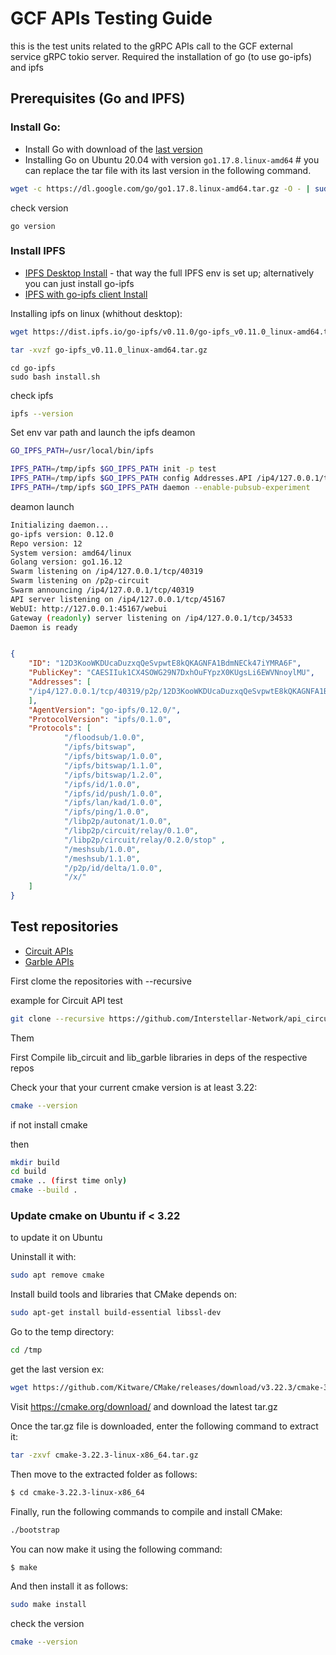 # GCF APIs Testing Guide

this is the test units related to the gRPC APIs call to the GCF external service gRPC tokio server.
Required the installation of go (to use go-ipfs) and ipfs

## Prerequisites (Go and IPFS)

### Install Go:

- Install Go with download of the [last version](https://go.dev/doc/install)
- Installing Go on Ubuntu 20.04 with version `go1.17.8.linux-amd64` #
you can replace the tar file with its last version in the following command.

```sh
wget -c https://dl.google.com/go/go1.17.8.linux-amd64.tar.gz -O - | sudo tar -xz -C /usr/local
```

check version

```,sh,editable
go version
```

### Install IPFS
- [IPFS Desktop Install](https://github.com/ipfs/ipfs-desktop#install)
        - that way the full IPFS env is set up; alternatively you can just install go-ipfs
- [IPFS with go-ipfs client Install](https://docs.ipfs.io/install/command-line/#official-distributions)

Installing ipfs on linux (whithout desktop):
```sh
wget https://dist.ipfs.io/go-ipfs/v0.11.0/go-ipfs_v0.11.0_linux-amd64.tar.gz
```
```sh
tar -xvzf go-ipfs_v0.11.0_linux-amd64.tar.gz
```
```,sh
cd go-ipfs
sudo bash install.sh
```
check ipfs
```sh
ipfs --version
```
Set env var path and launch the ipfs deamon
```sh
GO_IPFS_PATH=/usr/local/bin/ipfs

IPFS_PATH=/tmp/ipfs $GO_IPFS_PATH init -p test
IPFS_PATH=/tmp/ipfs $GO_IPFS_PATH config Addresses.API /ip4/127.0.0.1/tcp/5001
IPFS_PATH=/tmp/ipfs $GO_IPFS_PATH daemon --enable-pubsub-experiment
```
deamon launch
```sh
Initializing daemon...
go-ipfs version: 0.12.0
Repo version: 12
System version: amd64/linux
Golang version: go1.16.12
Swarm listening on /ip4/127.0.0.1/tcp/40319
Swarm listening on /p2p-circuit
Swarm announcing /ip4/127.0.0.1/tcp/40319
API server listening on /ip4/127.0.0.1/tcp/45167
WebUI: http://127.0.0.1:45167/webui
Gateway (readonly) server listening on /ip4/127.0.0.1/tcp/34533
Daemon is ready
```
```json

{
    "ID": "12D3KooWKDUcaDuzxqQeSvpwtE8kQKAGNFA1BdmNECk47iYMRA6F",
    "PublicKey": "CAESIIuk1CX4SOWG29N7DxhOuFYpzX0KUgsLi6EWVNnoylMU",
    "Addresses": [
    "/ip4/127.0.0.1/tcp/40319/p2p/12D3KooWKDUcaDuzxqQeSvpwtE8kQKAGNFA1BdmNECk47iYMRA6F"
    ],
    "AgentVersion": "go-ipfs/0.12.0/",
    "ProtocolVersion": "ipfs/0.1.0",
    "Protocols": [
            "/floodsub/1.0.0",
            "/ipfs/bitswap",
            "/ipfs/bitswap/1.0.0",
            "/ipfs/bitswap/1.1.0",
            "/ipfs/bitswap/1.2.0",
            "/ipfs/id/1.0.0",
            "/ipfs/id/push/1.0.0",
            "/ipfs/lan/kad/1.0.0",
            "/ipfs/ping/1.0.0",
            "/libp2p/autonat/1.0.0",
            "/libp2p/circuit/relay/0.1.0",
            "/libp2p/circuit/relay/0.2.0/stop" ,
            "/meshsub/1.0.0",
            "/meshsub/1.1.0",
            "/p2p/id/delta/1.0.0",
            "/x/"
    ]
}
```

## Test repositories

- [Circuit APIs](https://github.com/Interstellar-Network/api_circuits/tree/main/tests)
- [Garble APIs](https://github.com/Interstellar-Network/api_garble/tree/main/tests)

First clome the repositories with --recursive

example for Circuit API test
```sh
git clone --recursive https://github.com/Interstellar-Network/api_circuits/tree/main/tests)
```

Them 

First Compile lib_circuit and lib_garble libraries in deps of the respective repos



Check your that your current cmake version is at least 3.22:
```sh
cmake --version
```
if not install cmake

then

```sh
mkdir build
cd build
cmake .. (first time only)
cmake --build .
````





### Update cmake on Ubuntu if < 3.22
to update it on Ubuntu


Uninstall it with:
```sh
sudo apt remove cmake
```

Install build tools and libraries that CMake depends on:
```sh
sudo apt-get install build-essential libssl-dev
```
Go to the temp directory:
```sh
cd /tmp
```

get the last version ex:
```sh
wget https://github.com/Kitware/CMake/releases/download/v3.22.3/cmake-3.22.3-linux-x86_64.tar.gz
```
Visit https://cmake.org/download/ and download the latest tar.gz

Once the tar.gz file is downloaded, enter the following command to extract it:
```sh
tar -zxvf cmake-3.22.3-linux-x86_64.tar.gz
```
Then move to the extracted folder as follows:

```sh
$ cd cmake-3.22.3-linux-x86_64
```
Finally, run the following commands to compile and install CMake:
```sh
./bootstrap
```
You can now make it using the following command:
```sh
$ make
```
And then install it as follows:
```sh
sudo make install
```
check the version
```sh
cmake --version
```